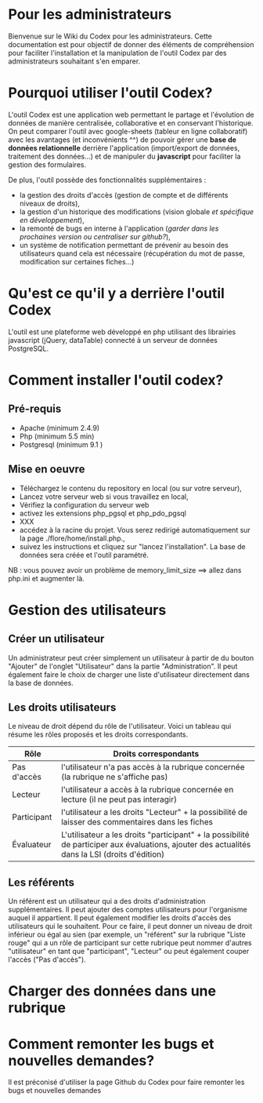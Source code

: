 # Pour les administrateurs

Bienvenue sur le Wiki du Codex pour les administrateurs. Cette documentation est pour objectif de donner des éléments de compréhension pour faciliter l'installation et la manipulation de l'outil Codex par des administrateurs souhaitant s'en emparer.

# Pourquoi utiliser l'outil Codex?
L'outil Codex est une application web permettant le partage et l'évolution de données de manière centralisée, collaborative et en conservant l'historique. On peut comparer l'outil avec google-sheets (tableur en ligne collaboratif) avec les avantages (et inconvénients ^^) de pouvoir gérer une **base de données relationnelle** derrière l'application (import/export de données, traitement des données...) et de manipuler du **javascript** pour faciliter la gestion des formulaires.

De plus, l'outil possède des fonctionnalités supplémentaires : 
- la gestion des droits d'accès (gestion de compte et de différents niveaux de droits),
- la gestion d'un historique des modifications (vision globale *et spécifique en développement*),
- la remonté de bugs en interne à l'application (*garder dans les prochaines version ou centraliser sur github?*),
- un système de notification permettant de prévenir au besoin des utilisateurs quand cela est nécessaire (récupération du mot de passe, modification sur certaines fiches...)

# Qu'est ce qu'il y a derrière l'outil Codex
L'outil est une plateforme web développé en php utilisant des librairies javascript (jQuery, dataTable) connecté à un serveur de données PostgreSQL.


# Comment installer l'outil codex?
## Pré-requis
* Apache (minimum 2.4.9)
* Php (minimum 5.5 min)
* Postgresql (minimum 9.1 )

## Mise en oeuvre
- Téléchargez le contenu du repository en local (ou sur votre serveur),
- Lancez votre serveur web si vous travaillez en local,
- Vérifiez la configuration du serveur web
 - activez les extensions php_pgsql et php_pdo_pgsql
 - XXX
- accédez à la racine du projet. Vous serez redirigé automatiquement sur la page ./flore/home/install.php.,
- suivez les instructions et cliquez sur "lancez l'installation". La base de données sera créée et l'outil paramétré.

NB : vous pouvez avoir un problème de memory_limit_size ==> allez dans php.ini et augmenter là.

# Gestion des utilisateurs
## Créer un utilisateur
Un administrateur peut créer simplement un utilisateur à partir de du bouton "Ajouter" de l'onglet "Utilisateur" dans la partie "Administration". Il peut également faire le choix de charger une liste d'utilisateur directement dans la base de données.

## Les droits utilisateurs
Le niveau de droit dépend du rôle de l'utilisateur. Voici un tableau qui résume les rôles proposés et les droits correspondants.

| Rôle | Droits correspondants |
| -- | -- |
| Pas d'accès | l'utilisateur n'a pas accès à la rubrique concernée (la rubrique ne s'affiche pas) |
| Lecteur | l'utilisateur a accès à la rubrique concernée en lecture (il ne peut pas interagir) |
| Participant | l'utilisateur a les droits "Lecteur" + la possibilité de laisser des commentaires dans les fiches |
| Évaluateur | L'utilisateur a les droits "participant" + la possibilité de participer aux évaluations, ajouter des actualités dans la LSI (droits d'édition) |

## Les référents
Un référent est un utilisateur qui a des droits d'administration supplémentaires. Il peut ajouter des comptes utilisateurs pour l'organisme auquel il appartient. Il peut également modifier les droits d'accès des utilisateurs qui le souhaitent. Pour ce faire, il peut donner un niveau de droit inférieur ou égal au sien (par exemple, un "référent" sur la rubrique "Liste rouge" qui a un rôle de participant sur cette rubrique peut nommer d'autres "utilisateur" en tant que "participant", "Lecteur" ou peut également couper l'accès ("Pas d'accès").

# Charger des données dans une rubrique

# Comment remonter les bugs et nouvelles demandes?
Il est préconisé d'utiliser la page Github du Codex pour faire remonter les bugs et nouvelles demandes
